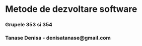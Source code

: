 <h1> Metode de dezvoltare software </h1>

<h3>Grupele 353 si 354</h3>
<h3> Tanase Denisa - denisatanase@gmail.com</h3>
